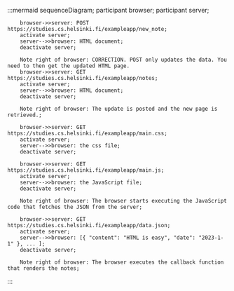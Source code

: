 :::mermaid
    sequenceDiagram;
        participant browser;
        participant server;

        browser->>server: POST https://studies.cs.helsinki.fi/exampleapp/new_note;
        activate server;
        server-->>browser: HTML document;
        deactivate server;

        Note right of browser: CORRECTION. POST only updates the data. You need to then get the updated HTML page.        
        browser->>server: GET https://studies.cs.helsinki.fi/exampleapp/notes;
        activate server;
        server-->>browser: HTML document;
        deactivate server;

        Note right of browser: The update is posted and the new page is retrieved.;

        browser->>server: GET https://studies.cs.helsinki.fi/exampleapp/main.css;
        activate server;
        server-->>browser: the css file;
        deactivate server;

        browser->>server: GET https://studies.cs.helsinki.fi/exampleapp/main.js;
        activate server;
        server-->>browser: the JavaScript file;
        deactivate server;

        Note right of browser: The browser starts executing the JavaScript code that fetches the JSON from the server;

        browser->>server: GET https://studies.cs.helsinki.fi/exampleapp/data.json;
        activate server;
        server-->>browser: [{ "content": "HTML is easy", "date": "2023-1-1" }, ... ];
        deactivate server;

        Note right of browser: The browser executes the callback function that renders the notes;
:::